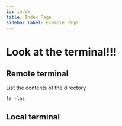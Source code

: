 ```yaml
---
id: index
title: Index Page
sidebar_label: Example Page
---
```


# Look at the terminal!!!

## Remote terminal

List the contents of the directory

```
ls -las
```

<Terminal target="docs.docs.shipyard.run" shell="/bin/bash" workdir="/" user="root" />

## Local terminal

<Terminal target="local" workdir="/bin"/>
